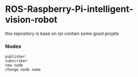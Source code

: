 # ROS-Raspberry-Pi-intelligent-vision-robot

this repository is base on rpi
contain some good projets


### Nodes
    publisher
    subscriber
    new node
    change node name
    
    
